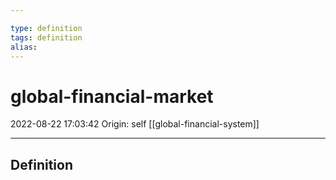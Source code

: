 ```yaml
---

type: definition
tags: definition
alias:
---
```


# global-financial-market

2022-08-22 17:03:42
Origin: self
[[global-financial-system]]

---

## Definition
